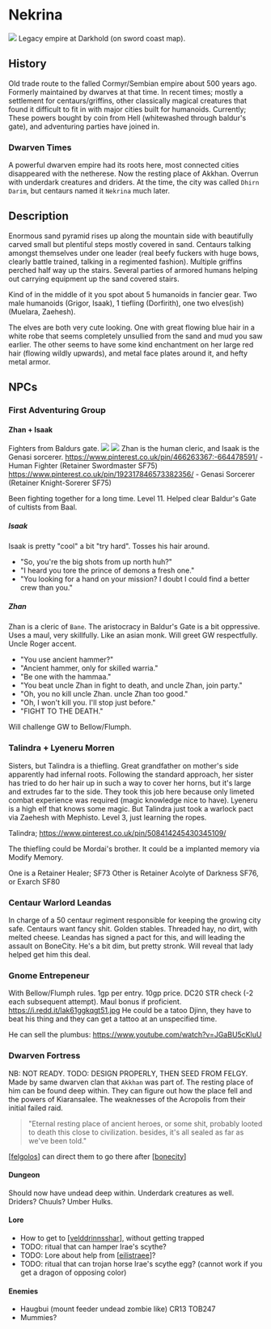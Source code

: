 # Nekrina

![](nekrina.png)
Legacy empire at Darkhold (on sword coast map).

## History
Old trade route to the falled Cormyr/Sembian empire about 500 years ago.
Formerly maintained by dwarves at that time.
In recent times; mostly a settlement for centaurs/griffins, other classically magical creatures that found it difficult to fit in with major cities built for humanoids.
Currently; These powers bought by coin from Hell (whitewashed through baldur's gate), and adventuring parties have joined in.

### Dwarven Times
A powerful dwarven empire had its roots here, most connected cities disappeared with the netherese.
Now the resting place of Akkhan. Overrun with underdark creatures and driders. At the time, the city was called `Dhirn Darim`, but centaurs named it `Nekrina` much later.

## Description
Enormous sand pyramid rises up along the mountain side with beautifully carved small but plentiful steps mostly covered in sand. Centaurs talking amongst themselves under one leader (real beefy fuckers with huge bows, clearly battle trained, talking in a regimented fashion). Multiple griffins perched half way up the stairs.
Several parties of armored humans helping out carrying equipment up the sand covered stairs.

Kind of in the middle of it you spot about 5 humanoids in fancier gear.
Two male humanoids (Grigor, Isaak), 1 tiefling (Dorfirith), one two elves(ish) (Muelara, Zaehesh).

The elves are both very cute looking. One with great flowing blue hair in a white robe that seems completely unsullied from the sand and mud you saw earlier. The other seems to have some kind enchantment on her large red hair (flowing wildly upwards), and metal face plates around it, and hefty metal armor.

## NPCs
### First Adventuring Group
#### Zhan + Isaak
Fighters from Baldurs gate.
![](zhan.png)
![](isaak.png)
Zhan is the human cleric, and Isaak is the Genasi sorcerer.
https://www.pinterest.co.uk/pin/466263367:-664478591/ - Human Fighter (Retainer Swordmaster SF75)
https://www.pinterest.co.uk/pin/192317846573382356/ - Genasi Sorcerer (Retainer Knight-Sorerer SF75)

Been fighting together for a long time. Level 11. Helped clear Baldur's Gate of cultists from Baal.

##### Isaak
Isaak is pretty "cool" a bit "try hard". Tosses his hair around.
- "So, you're the big shots from up north huh?"
- "I heard you tore the prince of demons a fresh one."
- "You looking for a hand on your mission? I doubt I could find a better crew than you."

##### Zhan
Zhan is a cleric of `Bane`. The aristocracy in Baldur's Gate is a bit oppressive.
Uses a maul, very skillfully. Like an asian monk. Will greet GW respectfully. Uncle Roger accent.
- "You use ancient hammer?"
- "Ancient hammer, only for skilled warria."
- "Be one with the hammaa."
- "You beat uncle Zhan in fight to death, and uncle Zhan, join party."
- "Oh, you no kill uncle Zhan. uncle Zhan too good."
- "Oh, I won't kill you. I'll stop just before."
- "FIGHT TO THE DEATH."

Will challenge GW to Bellow/Flumph.

### Talindra + Lyeneru Morren
Sisters, but Talindra is a thiefling. Great grandfather on mother's side apparently had infernal roots.
Following the standard approach, her sister has tried to do her hair up in such a way to cover her horns, but it's large and extrudes far to the side. They took this job here because only limeted combat experience was required (magic knowledge nice to have).
Lyeneru is a high elf that knows some magic. But Talindra just took a warlock pact via Zaehesh with Mephisto.
Level 3, just learning the ropes.

Talindra; https://www.pinterest.co.uk/pin/508414245430345109/

The thiefling could be Mordai's brother. It could be a implanted memory via Modify Memory.

One is a Retainer Healer; SF73
Other is Retainer Acolyte of Darkness SF76, or Exarch SF80

### Centaur Warlord Leandas
In charge of a 50 centaur regiment responsible for keeping the growing city safe.
Centaurs want fancy shit. Golden stables. Threaded hay, no dirt, with melted cheese.
Leandas has signed a pact for this, and will leading the assault on BoneCity.
He's a bit dim, but pretty stronk.
Will reveal that lady helped get him this deal.

### Gnome Entrepeneur
With Bellow/Flumph rules. 1gp per entry. 10gp price. DC20 STR check (-2 each subsequent attempt). Maul bonus if proficient.
https://i.redd.it/lak61ggkqgt51.jpg
He could be a tatoo Djinn, they have to beat his thing and they can get a tattoo at an unspecified time.

He can sell the plumbus: https://www.youtube.com/watch?v=JGaBU5cKluU

### Dwarven Fortress
NB: NOT READY. TODO: DESIGN PROPERLY, THEN SEED FROM FELGY.
Made by same dwarven clan that `Akkhan` was part of. The resting place of him can be found deep within.
They can figure out how the place fell and the powers of Kiaransalee. The weaknesses of the Acropolis from their initial failed raid.

> "Eternal resting place of ancient heroes, or some shit, probably looted to death this close to civilization. besides, it's all sealed as far as we've been told."

[[felgolos]] can direct them to go there after [[bonecity]]

#### Dungeon
Should now have undead deep within. Underdark creatures as well. Driders? Chuuls? Umber Hulks.

#### Lore
- How to get to [[velddrinnsshar]], without getting trapped
- TODO: ritual that can hamper Irae's scythe?
- TODO: Lore about help from [[eilistraee]]?
- TODO: ritual that can trojan horse Irae's scythe egg? (cannot work if you get a dragon of opposing color)

#### Enemies
- Haugbui (mount feeder undead zombie like) CR13 TOB247
- Mummies?

[//begin]: # "Autogenerated link references for markdown compatibility"
[felgolos]: ../npcs/felgolos "Felgolos"
[bonecity]: bonecity "Bone City"
[velddrinnsshar]: velddrinnsshar "V'elddrinnsshar"
[eilistraee]: ../deities/eilistraee "Eilistraee"
[//end]: # "Autogenerated link references"
